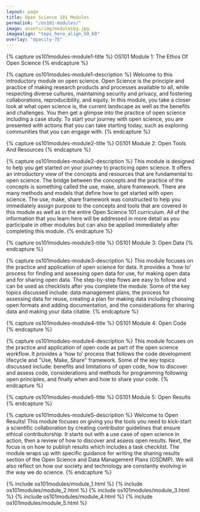 ```yaml
---
layout: page
title: Open Science 101 Modules
permalink: "/os101-modules/"
image: assets/img/modulesbg.jpg
imagealign: "tops_hero_align_50_60"
overlay: "opacity-75"
---
```


<!---FOR EVERYONE-->



<!---START Module 1-->
<!---Module 1 Title (Plain Text)-->
{% capture os101modules-module1-title %}
OS101 Module 1: The Ethos Of Open Science
{% endcapture %}

<!---Module 1 Description (Markdown)-->
{% capture os101modules-module1-description %}
Welcome to this introductory module on open science. Open Science is the principle and practice of making research products and processes available to all, while respecting diverse cultures, maintaining security and privacy, and fostering collaborations, reproducibility, and equity. In this module, you take a closer look at what open science is, the current landscape as well as the benefits and challenges. You then get a glimpse into the practice of open science including a case study. To start your journey with open science, you are presented with actions that you can take starting today, such as exploring communities that you can engage with.
{% endcapture %}
<!---END Module 1-->



<!---START Module 2-->
<!---Module 2 Title (Plain Text)-->
{% capture os101modules-module2-title %}
OS101 Module 2: Open Tools And Resources
{% endcapture %}

<!---Module 2 Description (Markdown)-->
{% capture os101modules-module2-description %}
This module is designed to help you get started on your journey to practicing open science. It offers an introductory view of the concepts and resources that are fundamental to open science. The bridge between the concepts and the practice of the concepts is something called the use, make, share framework. There are many methods and models that define how to get started with open science. The use, make, share framework was constructed to help you immediately assign purpose to the concepts and tools that are covered in this module as well as in the entire Open Science 101 curriculum. All of the information that you learn here will be addressed in more detail as you participate in other modules but can also be applied immediately after completing this module.
{% endcapture %}
<!---END Module 2-->



<!---START Module 3-->
<!---Module 3 Title (Plain Text)-->
{% capture os101modules-module3-title %}
OS101 Module 3: Open Data
{% endcapture %}

<!---Module 3 Description (Markdown)-->
{% capture os101modules-module3-description %}
This module focuses on the practice and application of open science for data. It provides a 'how to' process for finding and assessing open data for use, for making open data and for sharing open data. The step-by-step flows are easy to follow and can be used as checklists after you complete the module. Some of the key topics discussed include: data management plans, the process for assessing data for reuse, creating a plan for making data including choosing open formats and adding documentation, and the considerations for sharing data and making your data citable.
{% endcapture %}
<!---END Module 3-->



<!---START Module 4-->
<!---Module 4 Title (Plain Text)-->
{% capture os101modules-module4-title %}
OS101 Module 4: Open Code
{% endcapture %}

<!---Module 4 Description (Markdown)-->
{% capture os101modules-module4-description %}
This module focuses on the practice and application of open code as part of the open science workflow. It provides a 'how to' process that follows the code development lifecycle and "Use, Make, Share" framework. Some of the key topics discussed include: benefits and limitations of open code, how to discover and assess code, considerations and methods for programming following open principles, and finally when and how to share your code.
{% endcapture %}
<!---END Module 4-->



<!---START Module 5-->
<!---Module 5 Title (Plain Text)-->
{% capture os101modules-module5-title %}
OS101 Module 5: Open Results
{% endcapture %}

<!---Module 5 Description (Markdown)-->
{% capture os101modules-module5-description %}
Welcome to Open Results! This module focuses on giving you the tools you need to kick-start a scientific collaboration by creating contributor guidelines that ensure ethical contributorship. It starts out with a use case of open science in action, then a review of how to discover and assess open results. Next, the focus is on how to publish results which includes a task checklist. The module wraps up with specific guidance for writing the sharing results section of the Open Science and Data Management Plans (OSDMP). We will also reflect on how our society and technology are constantly evolving in the way we do science.
{% endcapture %}
<!---END Module 5-->





<!---FOR DEVELOPER ONLY (UNLESS YOU FEEL BRAVE)-->

{% include os101modules/module_1.html %}
{% include os101modules/module_2.html %}
{% include os101modules/module_3.html %}
{% include os101modules/module_4.html %}
{% include os101modules/module_5.html %}